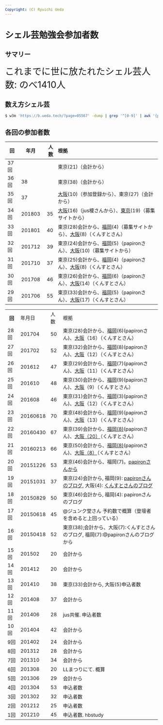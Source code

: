 ```yaml
---
Copyright: (C) Ryuichi Ueda
---
```


# シェル芸勉強会参加者数
## サマリー
<span style="font-size: 30px;">これまでに世に放たれたシェル芸人数:
のべ1410人</span>

## 数え方シェル芸

```bash
$ w3m 'https://b.ueda.tech/?page=05567' -dump | grep '^[0-9]' | awk '{print $3}' | numsum
```

## 各回の参加者数


|回       |年月    |人数   |根拠                   |
|---------|--------|------:|:----------------------|
|37回     |  |     |東京(21)（会計から）|
|36回     |38  |     |東京(38)（会計から）|
|35回     |37  |     |[大阪](https://atnd.org/events/95749)(10)（参加登録から）、東京(27)（会計から）|
|34回     |201803  |35     |[大阪](https://techplay.jp/event/662279)(16)（jus榎さんから）、[東京]()(19)（募集サイトから）|
|33回     |201801  |40    |東京(28)会計から、[福岡](https://atnd.org/events/94082)(4)（募集サイトから）、[大阪](http://www.kunst1080.net/entry/2018/01/29/204821)(8)（くんすとさん）|
|32回     |201712  |39    |東京(24)会計から、[福岡](http://papiro.hatenablog.jp/entry/2017/12/08/013410)(5)（papironさん）、[大阪](https://atnd.org/events/92621)(10)（募集サイトから）|
|31回     |201710  |37     |東京(25)会計から、[福岡](http://papiro.hatenablog.jp/entry/2017/10/09/200439)(4)（papironさん）、[大阪](http://www.kunst1080.net/entry/2017/10/10/220311)(8)（くんすとさん）|
|30回     |201708  |46     |東京(26)会計から、[福岡](http://papiro.hatenablog.jp/entry/2017/09/23/234345)(6)（papironさん）、[大阪](http://www.kunst1080.net/entry/2017/09/11/225038)(14)（くんすとさん）|
|29回     |201706  |55    |東京(33)会計から、[福岡](http://papiro.hatenablog.jp/entry/2017/07/02/020652)(5)（papironさん）、[大阪](http://www.kunst1080.net/entry/2017/07/03/002829)(17)（くんすとさん）|

<table>
<tbody>
<tr>
<th>回</th>
<td>年月日</td>
<td>人数</td>
<td>根拠</td>
</tr>

<tr>
<td>28回</td>
<td>201704</td>
<td>50</td>
<td>東京(28)会計から、<a href="http://papiro.hatenablog.jp/entry/2017/04/24/002533">福岡</a>(6)(papironさん)、<a href="http://www.kunst1080.net/entry/2017/04/23/162231">大阪</a>（16）（くんすとさん）</td>
</tr>

<tr>
<td>27回</td>
<td>201702</td>
<td>52</td>
<td>東京(32)会計から、<a href="http://papiro.hatenablog.jp/entry/2017/02/12/162647">福岡</a>(8)(papironさん)、<a href="http://www.kunst1080.net/entry/2017/02/13/235721">大阪</a>（12）（くんすとさん）</td>
</tr>

<tr>
<td>26回</td>
<td>201612</td>
<td>47</td>
<td>東京(29)会計から、<a href="http://papiro.hatenablog.jp/entry/2016/12/26/011307">福岡</a>(7)(papironさん)、<a href="https://atnd.org/events/83966#members-join">大阪</a>（11）（くんすとさん）</td>
</tr>

<tr>
<td>25回</td>
<td>201610</td>
<td>48</td>
<td>東京(30)会計から、<a href="http://papiro.hatenablog.jp/entry/2016/10/29/225423" target="_blank">福岡</a>(9)(papironさん)、<a href="http://www.kunst1080.net/entry/2016/10/29/231725" target="_blank">大阪</a>（9）（くんすとさん）</td>
</tr>
<tr>
<td>24回</td>
<td>201608</td>
<td>46</td>
<td>東京(31)会計から、<a href="http://papiro.hatenablog.jp/entry/2016/08/28/135036" target="_blank">福岡</a>(3)(papironさん)、<a href="http://kunst1080.hatenablog.com/entry/2016/08/28/174226" target="_blank">大阪</a>（12）（くんすとさん）</td>
</tr>
<tr>
<td>23回</td>
<td>20160618</td>
<td>70</td>
<td>東京(48)会計から、<a href="http://papiro.hatenablog.jp/entry/2016/06/19/012906" target="_blank">福岡</a>(9)(papironさん)、<a href="http://kunst1080.hatenablog.com/entry/2016/06/19/143803" target="_blank">大阪</a>（13）（くんすとさん）</td>
</tr>
<tr>
<td>22回</td>
<td>20160430</td>
<td>67</td>
<td>東京(39)会計から、<a href="http://papiro.hatenablog.jp/entry/2016/04/30/234351" target="_blank">福岡(8)</a>(papironさん)、<a href="http://kunst1080.hatenablog.com/entry/2016/05/01/130621" target="_blank">大阪（20）</a>（くんすとさん）</td>
</tr>
<tr>
<td>21回</td>
<td>20160213</td>
<td>66</td>
<td>東京(50)会計から、<a href="http://papiro.hatenablog.jp/entry/2016/02/14/013100" target="_blank">福岡(8)</a>(papironさん)、<a href="http://kunst1080.hatenablog.com/entry/2016/02/15/164254" target="_blank">大阪（8）</a>（くんすとさん）</td>
</tr>
<tr>
<td>20回</td>
<td>20151226</td>
<td>53</td>
<td>東京(46)会計から、福岡(7)。<a href="https://twitter.com/papiron/status/684716869744340992" target="_blank">papironさんから</a></td>
</tr>
<tr>
<td>19回</td>
<td>20151031</td>
<td>37</td>
<td>東京(24)会計から, 福岡(9): <a href="http://papiro.hatenablog.jp/entry/2015/10/31/221613" target="_blank">papironさんのブログ</a>, 大阪(4): <a href="http://kunst1080.hatenablog.com/entry/2015/11/01/182428" target="_blank">くんすとさんのブログ</a></td>
</tr>
<tr>
<td>18回</td>
<td>20150829</td>
<td>50</td>
<td>東京(46)会計から, 福岡(4): papironさんのブログ</td>
</tr>
<tr>
<td>17回</td>
<td>20150618</td>
<td>45</td>
<td>@ジュンク堂さん 予約数で概算（登壇者を含めると上回っている）</td>
</tr>
<tr>
<td>16回</td>
<td>20150418</td>
<td>52</td>
<td>東京(38);会計から、大阪(7):くんすとさんのブログ, 福岡(7):@papironさんのブログから</td>
</tr>
<tr>
<td>15回</td>
<td>201502</td>
<td>20</td>
<td>会計から</td>
</tr>
<tr>
<td>14回</td>
<td>201412</td>
<td>20</td>
<td>会計から</td>
</tr>
<tr>
<td>13回</td>
<td>201410</td>
<td>38</td>
<td>東京(33)会計から, 大阪(5)申込者数</td>
</tr>
<tr>
<td>12回</td>
<td>201408</td>
<td>37</td>
<td>会計から</td>
</tr>
<tr>
<td>11回</td>
<td>201406</td>
<td>28</td>
<td>jus共催. 申込者数</td>
</tr>
<tr>
<td>10回</td>
<td>201404</td>
<td>42</td>
<td>会計から</td>
</tr>
<tr>
<td>9回</td>
<td>201402</td>
<td>24</td>
<td>会計から</td>
</tr>
<tr>
<td>8回</td>
<td>201312</td>
<td>28</td>
<td>会計から</td>
</tr>
<tr>
<td>7回</td>
<td>201310</td>
<td>34</td>
<td>会計から</td>
</tr>
<tr>
<td>6回</td>
<td>201308</td>
<td>20</td>
<td>LLまつりにて. 概算</td>
</tr>
<tr>
<td>5回</td>
<td>201306</td>
<td>29</td>
<td>会計から</td>
</tr>
<tr>
<td>4回</td>
<td>201304</td>
<td>53</td>
<td>申込者数</td>
</tr>
<tr>
<td>3回</td>
<td>201302</td>
<td>32</td>
<td>申込者数</td>
</tr>
<tr>
<td>2回</td>
<td>201212</td>
<td>25</td>
<td>申込者数</td>
</tr>
<tr>
<td>1回</td>
<td>201210</td>
<td>45</td>
<td>申込者数. hbstudy</td>
</tr>
</tbody>
</table>
